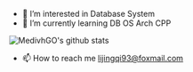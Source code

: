 - 👀 I’m interested in Database System
- 🌱 I’m currently learning DB OS Arch CPP

![MedivhGO's github stats](https://github-readme-stats.vercel.app/api?username=MedivhGO&show_icons=true&hide_border=true)

- 📫 How to reach me lijingqi93@foxmail.com
